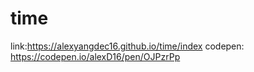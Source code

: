 # time
link:https://alexyangdec16.github.io/time/index
codepen:
https://codepen.io/alexD16/pen/OJPzrPp
